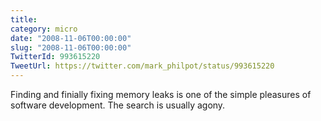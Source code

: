```yaml
---
title: 
category: micro
date: "2008-11-06T00:00:00"
slug: "2008-11-06T00:00:00"
TwitterId: 993615220
TweetUrl: https://twitter.com/mark_philpot/status/993615220
---
```


Finding and finially fixing memory leaks is one of the simple pleasures of
software development. The search is usually agony.

